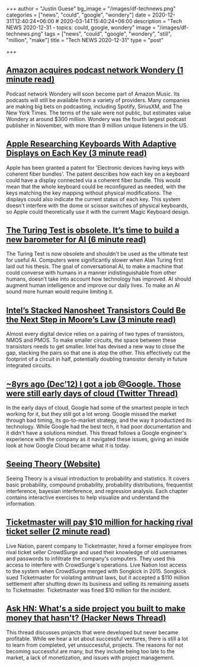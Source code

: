 +++
author = "Justin Guese"
bg_image = "/images/df-technews.png"
categories = ["news", "could", "google", "wondery"]
date = 2020-12-31T12:40:24+06:00 # 2020-03-14T15:40:24+06:00
description = "Tech NEWS 2020-12-31 - topics: could, google, wondery"
image = "/images/df-technews.png"
tags = ["news", "could", "google", "wondery", "still", "million", "make"]
title = "Tech NEWS 2020-12-31"
type = "post"

+++

## [Amazon acquires podcast network Wondery (1 minute read)](https://techcrunch.com/2020/12/30/amazon-acquires-podcast-network-wondery//1/01000176b87b79df-277f8126-e118-40a4-8a42-4ddb069e32b9-000000/xnbJJ8_6shnEfmhBBWN8tS1KUG3Gx8KrEPix2_mmk1s=174)

Podcast network Wondery will soon become part of Amazon Music. Its podcasts will still be available from a variety of providers. Many companies are making big bets on podcasting, including Spotify, SiriusXM, and The New York Times. The terms of the sale were not public, but estimates value Wondery at around $300 million. Wondery was the fourth largest podcast publisher in November, with more than 9 million unique listeners in the US.

## [Apple Researching Keyboards With Adaptive Displays on Each Key (3 minute read)](https://www.macrumors.com/2020/12/29/apple-researching-keyboards-with-displays-on-keys//1/01000176b87b79df-277f8126-e118-40a4-8a42-4ddb069e32b9-000000/KvbOiaWuxf-R7elZnO_UFZ_qZ9K5Wm7jUN-lT19s-Yw=174)

Apple has been granted a patent for 'Electronic devices having keys with coherent fiber bundles'. The patent describes how each key on a keyboard could have a display connected via a coherent fiber bundle. This would mean that the whole keyboard could be reconfigured as needed, with the keys matching the key mapping without physical modifications. The displays could also indicate the current status of each key. This system doesn't interfere with the dome or scissor switches of physical keyboards, so Apple could theoretically use it with the current Magic Keyboard design.

## [The Turing Test is obsolete. It’s time to build a new barometer for AI (6 minute read)](https://www.fastcompany.com/90590042/turing-test-obsolete-ai-benchmark-amazon-alexa/1/01000176b87b79df-277f8126-e118-40a4-8a42-4ddb069e32b9-000000/5Crn116LpbdjSwpyOXINV1wdJQbo84GIqlWVrvRhYmw=174)

The Turing Test is now obsolete and shouldn't be used as the ultimate test for useful AI. Computers were significantly slower when Alan Turing first laid out his thesis. The goal of conversational AI, to make a machine that could converse with humans in a manner indistinguishable from other humans, doesn’t take into account how technology has improved. AI should augment human intelligence and improve our daily lives. To make an AI sound more human would require limiting it.

## [Intel’s Stacked Nanosheet Transistors Could Be the Next Step in Moore’s Law (3 minute read)](https://spectrum.ieee.org/nanoclast/semiconductors/devices/intels-stacked-nanosheet-transistors-could-be-the-next-step-in-moores-law/1/01000176b87b79df-277f8126-e118-40a4-8a42-4ddb069e32b9-000000/aENf12qQlXsFDBzBBfvs7ymDRZlg1QR4WRv0YHBifUY=174)

Almost every digital device relies on a pairing of two types of transistors, NMOS and PMOS. To make smaller circuits, the space between these transistors needs to get smaller. Intel has devised a new way to close the gap, stacking the pairs so that one is atop the other. This effectively cut the footprint of a circuit in half, potentially doubling transistor density in future integrated circuits.

## [~8yrs ago (Dec’12) I got a job @Google. Those were still early days of cloud (Twitter Thread)](https://twitter.com/MohapatraHemant/status/1343969802080030720?s=20/1/01000176b87b79df-277f8126-e118-40a4-8a42-4ddb069e32b9-000000/1cFUBb7h3qTflxiNdNcGJI77OAeq8NKJgnhVp9NZFUg=174)

In the early days of cloud, Google had some of the smartest people in tech working for it, but they still got a lot wrong. Google missed the market through bad timing, its go-to-market strategy, and the way it productized its technology. While Google had the best tech, it had poor documentation and it didn't have a solutions mindset. This thread follows a Google engineer's experience with the company as it navigated these issues, giving an inside look at how Google Cloud became what it is today.

## [Seeing Theory (Website)](https://seeing-theory.brown.edu//1/01000176b87b79df-277f8126-e118-40a4-8a42-4ddb069e32b9-000000/e5RY6RA-auoC2lZ4O7To3VrIqigE1KbHcYbwC5nAUts=174)

Seeing Theory is a visual introduction to probability and statistics. It covers basic probability, compound probability, probability distributions, frequentist interference, bayesian interference, and regression analysis. Each chapter contains interactive exercises to help visualize and understand the information.

## [Ticketmaster will pay $10 million for hacking rival ticket seller (2 minute read)](https://www.theverge.com/2020/12/30/22206955/ticketmaster-songkick-crowdsurge-hacking-deferred-prosecution-fine/1/01000176b87b79df-277f8126-e118-40a4-8a42-4ddb069e32b9-000000/oWPVALVCQZleUAz_8AMa-DHpKYPFrWPRM2a8F4-K1Mk=174)

Live Nation, parent company to Ticketmaster, hired a former employee from rival ticket seller CrowdSurge and used their knowledge of old usernames and passwords to infiltrate the company's computers. They used this access to interfere with CrowdSurge's operations. Live Nation lost access to the system when CrowdSurge merged with Songkick in 2015. Songkick sued Ticketmaster for violating antitrust laws, but it accepted a $110 million settlement after shutting down its business and selling its remaining assets to Ticketmaster. Ticketmaster was fined $10 million for the incident.

## [Ask HN: What's a side project you built to make money that hasn't? (Hacker News Thread)](https://news.ycombinator.com/item?id=25580637/1/01000176b87b79df-277f8126-e118-40a4-8a42-4ddb069e32b9-000000/EIdUvHJz89EyKkYPeWU36p48cIPIog0zl9gH_rm9i-I=174)

This thread discusses projects that were developed but never became profitable. While we hear a lot about successful ventures, there is still a lot to learn from completed, yet unsuccessful, projects. The reasons for not becoming successful are many, but they include being too late to the market, a lack of monetization, and issues with project management.


